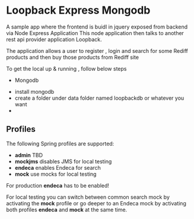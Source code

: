 Loopback Express Mongodb
========================
A sample app where the frontend is buidl in jquery exposed from backend via Node Express Application
This node application then talks to another rest api provider application Loopback.

The application allows  a user to register , login and search for some Rediff products and then buy those 
products from Rediff site

To get the local up & running , follow below steps

* Mongodb 
- install mongodb 
- create a folder under data folder named loopbackdb or whatever you want
- 


 
Profiles
--------

The following Spring profiles are supported:

* **admin** TBD
* **mockjms** disables JMS for local testing
* **endeca** enables Endeca for search
* **mock** use mocks for local testing

For production **endeca** has to be enabled!

For local testing you can switch between common search mock by activating the **mock** profile or go deeper to an Endeca mock by
activating both profiles **endeca** and **mock** at the same time.
